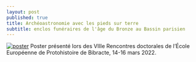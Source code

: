 ```yaml
---
layout: post
published: true
title: Archéoastronomie avec les pieds sur terre
subtitle: enclos funéraires de l'âge du Bronze au Bassin parisien
---
```

[![poster]({{site.baseurl}}/figures/poster_Bibracte.png)]({{site.baseurl}}/figures/poster_Bibracte.png)
Poster présenté lors des VIIIe Rencontres doctorales de l’École Européenne de Protohistoire de Bibracte, 14-16 mars 2022.
